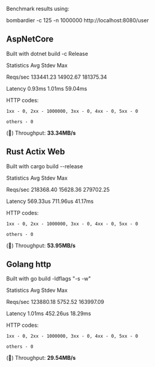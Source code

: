 
Benchmark results using:

bombardier -c 125 -n 1000000 http://localhost:8080/user

## AspNetCore

Built with dotnet build -c Release

Statistics        Avg      Stdev        Max

  Reqs/sec    133441.23   14902.67  181375.34

  Latency        0.93ms     1.01ms    59.04ms

  HTTP codes:

    1xx - 0, 2xx - 1000000, 3xx - 0, 4xx - 0, 5xx - 0

    others - 0

  (&#x1F53C;) Throughput:    **33.34MB/s**



## Rust Actix Web

Built with cargo build --release


Statistics        Avg      Stdev        Max

  Reqs/sec    218368.40   15628.36  279702.25

  Latency      569.33us   711.96us    41.17ms

  HTTP codes:

    1xx - 0, 2xx - 1000000, 3xx - 0, 4xx - 0, 5xx - 0

    others - 0

  (&#x1F53C;) Throughput:    **53.95MB/s**


## Golang http

Built with go build -ldflags "-s -w"

Statistics        Avg      Stdev        Max

  Reqs/sec    123880.18    5752.52  163997.09
  
  Latency        1.01ms   452.26us    18.29ms
  
  HTTP codes:
  
    1xx - 0, 2xx - 1000000, 3xx - 0, 4xx - 0, 5xx - 0
    
    others - 0
    
  (&#x1F53C;) Throughput:    **29.54MB/s**





